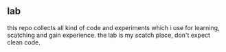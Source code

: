 ## lab

this repo collects all kind of code and experiments which i use for learning, scatching and gain experience.
the lab is my scatch place, don't expect clean code.
